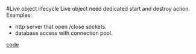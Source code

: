 #Live object lifecycle
Live object need dedicated start and destroy action. <br/>
Examples:<br/>
* http server that open /close sockets.
* database access with connection pool.

[code](https://github.com/factoryfx/factoryfx/tree/master/docu/src/main/java/de/factoryfx/docu/lifecycle)